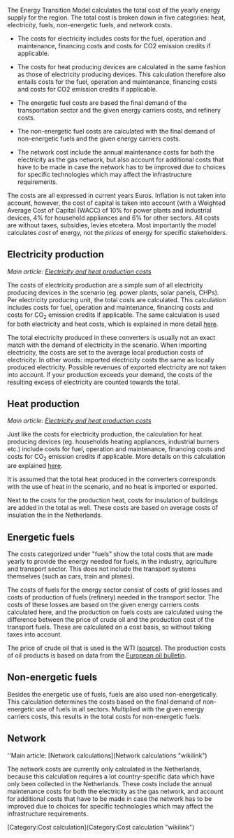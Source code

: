 The Energy Transition Model calculates the total cost of the yearly energy supply for the region. The total cost is broken down in five categories: heat, electricity, fuels, non-energetic fuels, and network costs.

-   The costs for electricity includes costs for the fuel, operation and maintenance, financing costs and costs for CO2 emission credits if applicable.

-   The costs for heat producing devices are calculated in the same fashion as those of electricity producing devices. This calculation therefore also entails costs for the fuel, operation and maintenance, financing costs and costs for CO2 emission credits if applicable.

-   The energetic fuel costs are based the final demand of the transportation sector and the given energy carriers costs, and refinery costs.

-   The non-energetic fuel costs are calculated with the final demand of non-energetic fuels and the given energy carriers costs.

-   The network cost include the annual maintenance costs for both the electricity as the gas network, but also account for additional costs that have to be made in case the network has to be improved due to choices for specific technologies which may affect the infrastructure requirements.

The costs are all expressed in current years Euros. Inflation is not taken into account, however, the cost of capital is taken into account (with a Weighted Average Cost of Capital (WACC) of 10% for power plants and industrial devices, 4% for household appliances and 6% for other sectors. All costs are without taxes, subsidies, levies etcetera. Most importantly the model calculates *cost* of energy, not the *prices* of energy for specific stakeholders.

Electricity production
----------------------

*Main article: [ Electricity and heat production costs](Heat_and_electricity_production_costs "wikilink")*

The costs of electricity production are a simple sum of all electricity producing devices in the scenario (eg. power plants, solar panels, CHPs). Per electricity producing unit, the total costs are calculated. This calculation includes costs for fuel, operation and maintenance, financing costs and costs for CO<sub>2</sub> emission credits if applicable. The same calculation is used for both electricity and heat costs, which is explained in more detail [here](Heat_and_electricity_production_costs "wikilink").

The total electricity produced in these converters is usually not an exact match with the demand of electricity in the scenario. When importing electricity, the costs are set to the average local production costs of electricity. In other words: imported electricity costs the same as locally produced electricity. Possible revenues of exported electricity are not taken into account. If your production exceeds your demand, the costs of the resulting excess of electricity are counted towards the total.

Heat production
---------------

*Main article: [ Electricity and heat production costs](Heat_and_electricity_production_costs "wikilink")*

Just like the costs for electricity production, the calculation for heat producing devices (eg. households heating appliances, industrial burners etc.) include costs for fuel, operation and maintenance, financing costs and costs for CO<sub>2</sub> emission credits if applicable. More details on this calculation are explained [here](Heat_and_electricity_production_costs "wikilink").

It is assumed that the total heat produced in the converters corresponds with the use of heat in the scenario, and no heat is imported or exported.

Next to the costs for the production heat, costs for insulation of buildings are added in the total as well. These costs are based on average costs of insulation the in the Netherlands.

Energetic fuels
---------------

The costs categorized under "fuels" show the total costs that are made yearly to provide the energy needed for fuels, in the industry, agriculture and transport sector. This does not include the transport systems themselves (such as cars, train and planes).

The costs of fuels for the energy sector consist of costs of grid losses and costs of production of fuels (refinery) needed in the transport sector. The costs of these losses are based on the given energy carriers costs calculated here, and the production on fuels costs are calculated using the difference between the price of crude oil and the production cost of the transport fuels. These are calculated on a cost basis, so without taking taxes into account.

The price of crude oil that is used is the WTI ([source](http://www.oil-price.net)). The production costs of oil products is based on data from the [European oil bulletin](http://ec.europa.eu/energy/observatory/oil/bulletin_en.htm).

Non-energetic fuels
-------------------

Besides the energetic use of fuels, fuels are also used non-energetically. This calculation determines the costs based on the final demand of non-energetic use of fuels in all sectors. Multiplied with the given energy carriers costs, this results in the total costs for non-energetic fuels.

Network
-------

''Main article: [Network calculations](Network calculations "wikilink")

The network costs are currently only calculated in the Netherlands, because this calculation requires a lot country-specific data which have only been collected in the Netherlands. These costs include the annual maintenance costs for both the electricity as the gas network, and account for additional costs that have to be made in case the network has to be improved due to choices for specific technologies which may affect the infrastructure requirements.

[Category:Cost calculation](Category:Cost calculation "wikilink")

